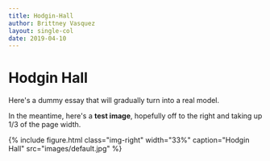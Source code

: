 ```yaml
---
title: Hodgin-Hall
author: Brittney Vasquez
layout: single-col
date: 2019-04-10
---
```



# Hodgin Hall

Here's a dummy essay that will gradually turn into a real model.

In the meantime, here's a **test image**, hopefully off to the right and taking up 1/3 of the page width.

{% include figure.html class="img-right" width="33%" caption="Hodgin Hall" src="images/default.jpg" %}

